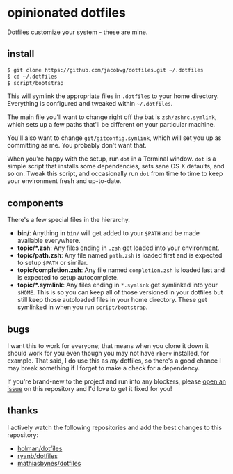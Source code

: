 # opinionated dotfiles

Dotfiles customize your system - these are mine.

## install

``` bash
$ git clone https://github.com/jacobwg/dotfiles.git ~/.dotfiles
$ cd ~/.dotfiles
$ script/bootstrap
```

This will symlink the appropriate files in `.dotfiles` to your home directory. Everything is configured and tweaked within `~/.dotfiles`.

The main file you'll want to change right off the bat is `zsh/zshrc.symlink`, which sets up a few paths that'll be different on your particular machine.

You'll also want to change `git/gitconfig.symlink`, which will set you up as committing as me. You probably don't want that.

When you're happy with the setup, run `dot` in a Terminal window. `dot` is a simple script that installs some dependencies, sets sane OS X defaults, and so on. Tweak this script, and occasionally run `dot` from time to time to keep your environment fresh and up-to-date.

## components

There's a few special files in the hierarchy.

- **bin/**: Anything in `bin/` will get added to your `$PATH` and be made available everywhere.
- **topic/\*.zsh**: Any files ending in `.zsh` get loaded into your environment.
- **topic/path.zsh**: Any file named `path.zsh` is loaded first and is
  expected to setup `$PATH` or similar.
- **topic/completion.zsh**: Any file named `completion.zsh` is loaded
  last and is expected to setup autocomplete.
- **topic/\*.symlink**: Any files ending in `*.symlink` get symlinked into your `$HOME`. This is so you can keep all of those versioned in your dotfiles but still keep those autoloaded files in your home directory. These get symlinked in when you run `script/bootstrap`.

## bugs

I want this to work for everyone; that means when you clone it down it should work for you even though you may not have `rbenv` installed, for example. That said, I do use this as *my* dotfiles, so there's a good chance I may break something if I forget to make a check for a dependency.

If you're brand-new to the project and run into any blockers, please [open an issue](https://github.com/jacobwg/dotfiles/issues) on this repository and I'd love to get it fixed for you!

## thanks

I actively watch the following repositories and add the best changes to this repository:

* [holman/dotfiles](https://github.com/holman/dotfiles)
* [ryanb/dotfiles](https://github.com/ryanb/dotfiles)
* [mathiasbynes/dotfiles](https://github.com/mathiasbynens/dotfiles)
